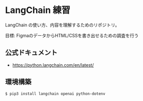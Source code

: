 # LangChain 練習

LangChain の使い方、内容を理解するためのリポジトリ。

目標: FigmaのデータからHTML/CSSを書き出せるための調査を行う


## 公式ドキュメント
- https://python.langchain.com/en/latest/

## 環境構築
```sh
$ pip3 install langchain openai python-dotenv
```
